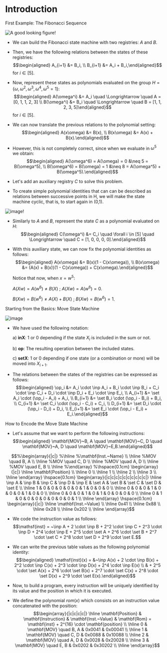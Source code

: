 Introduction
============

First Example: The Fibonacci Sequence

![A good looking figure!](figures/fibonacci-sequence.jpg)

-   We can build the Fibonacci state machine with two registries: $A$
    and $B$.

-   Then, we have the following relations between the states of these
    registries: $$\begin{aligned}
    A_{i+1} &= B_i, \\
    B_{i+1} &= A_i + B_i,\end{aligned}$$ for $i \in [5]$.

-   Now, represent these states as polynomials evaluated on the group
    $H = \{\omega, \omega^2, \omega^3, \omega^4, \omega^5 = 1\}$:
    $$\begin{aligned}
    A(\omega^i) &= A_i \quad \Longrightarrow \quad A = [0, 1, 1, 2, 3] \\
    B(\omega^i) &= B_i \quad \Longrightarrow \quad B = [1, 1, 2, 3, 5]\end{aligned}$$
    for $i \in [5]$.

-   We can now translate the previous relations to the polynomial
    setting: $$\begin{aligned}
    A(x\omega) &=  B(x), \\
    B(x\omega) &=  A(x) + B(x).\end{aligned}$$

-   However, this is not completely correct, since when we evaluate in
    $\omega^5$ we obtain: $$\begin{aligned}
    A(\omega^6) = A(\omega) = 0 &\neq  5 = B(\omega^5), \\
    B(\omega^6) = B(\omega) = 1 &\neq  8 = A(\omega^5) + B(\omega^5).\end{aligned}$$

-   Let's add an auxiliary registry $C$ to solve this problem.

-   To create simple polynomial identities that can can be described as
    relations between successive points in H, we will make the state
    machine cyclic, that is, to start again in (0,1).

![image!](figures/fibonacci-sequence-aux.jpg)

-   Similarly to $A$ and $B$, represent the state $C$ as a polynomial
    evaluated on $H$: $$\begin{aligned}
    C(\omega^i) &= C_i \quad \forall i \in [5] \quad \Longrightarrow \quad C = [1, 0, 0, 0, 0].\end{aligned}$$

-   With this auxiliary state, we can now fix the polynomial identities
    as follows: $$\begin{aligned}
    A(x\omega) &=  B(x)(1 - C(x\omega)), \\
    B(x\omega) &=  (A(x) + B(x))(1 - C(x\omega)) + C(x\omega).\end{aligned}$$

    Notice that now, when $x = w^5$:

    $A(Xw) = A(w^6) \neq B(X)$ ; $A(Xw) = A(w^6) = 0$.

    $B(Xw) = B(w^6) \neq A(X)+B(X)$ ; $B(Xw) = B(w^6) = 1$.

Starting from the Basics: Move State Machine

![image](figures/main-state-machine-simplified.jpg)

-   We have used the following notation:

    a)  **inX**: $1$ or $0$ depending if the state $X_i$ is included in
        the sum or not.

    b)  **op**: The resulting operation between the included states.

    c)  **setX**: $1$ or $0$ depending if one state (or a combination or
        more) will be moved into $X_{i+1}$.

-   The relations between the states of the registries can be expressed
    as follows: $$\begin{aligned}
    \op_i &= A_i \cdot \inp A_i + B_i \cdot \inp B_i + C_i \cdot \inp C_i + D_i \cdot \inp D_i + E_i \cdot \inp E_i, \\
    A_{i+1} &= \set A_i \cdot (\op_i - A_i) + A_i, \\
    B_{i+1} &= \set B_i \cdot (\op_i - B_i) + B_i, \\
    C_{i+1} &= \set C_i \cdot (\op_i - C_i) + C_i, \\
    D_{i+1} &= \set D_i \cdot (\op_i - D_i) + D_i, \\
    E_{i+1} &= \set E_i \cdot (\op_i - E_i) + E_i.\end{aligned}$$

How to Encode the Move State Machine

-   Let's assume that we want to perform the following instructions:
    $$\begin{aligned}
    \mathbf{MOV}~B, A \quad \mathbf{MOV}~C, D \quad \mathbf{MOV}~A, D \quad \mathbf{MOV}~E,B.\end{aligned}$$

$$%\begin{array}{|c|}
%\hline
%\mathbf{Inst.~Name} \\ \hline
%MOV \quad B, A \\ \hline
%MOV \quad C, D \\ \hline
%MOV \quad A, D \\ \hline
%MOV \quad E, B \\ \hline
%\end{array}
%\hspace{0.1cm}
\begin{array}{|c|}
\hline
\mathbf{Position} \\ \hline
0 \\ \hline
1 \\ \hline
2 \\ \hline
3 \\ \hline
\end{array}
\hspace{0.1cm}
\begin{array}{|c|c|c|c|c|c|c|c|c|c|}
\hline
\inp A & \inp B & \inp C & \inp D & \inp E & \set A & \set B & \set C & \set D & \set E \\ \hline
1 & 0 & 0 & 0 & 0 & 0 & 1 & 0 & 0 & 0 \\ \hline
0 & 0 & 0 & 1 & 0 & 0 & 0 & 1 & 0 & 0 \\ \hline
0 & 0 & 0 & 1 & 0 & 1 & 0 & 0 & 0 & 0 \\ \hline
0 & 1 & 0 & 0 & 0 & 0 & 0 & 0 & 0 & 1 \\ \hline
\end{array}
\hspace{0.1cm}
\begin{array}{|c|}
\hline
\mathbf{Inst.~Value} \\ \hline
0x41 \\ \hline
0x88 \\ \hline
0x28 \\ \hline
0x202 \\ \hline
\end{array}$$

-   We code the instruction value as follows:
    $$\mathsf{inst} = ~\inp A + 2 \cdot \inp B + 2^2 \cdot \inp C + 2^3 \cdot \inp D + 2^4 \cdot \inp E + 2^5 \cdot \set A + 2^6 \cdot \set B + 2^7 \cdot \set C + 2^8 \cdot \set D + 2^9 \cdot \set E.$$

-   We can write the previous table values as the following polynomial
    identity: $$\begin{aligned}
    \mathsf{inst}(x) = &~\inp A(x) + 2 \cdot \inp B(x) + 2^2 \cdot \inp C(x) + 2^3 \cdot \inp D(x) + 2^4 \cdot \inp E(x) \\
    & + 2^5 \cdot \set A(x) + 2^6 \cdot \set B(x) + 2^7 \cdot \set C(x) + 2^8 \cdot \set D(x) + 2^9 \cdot \set E(x).\end{aligned}$$

-   Now, to build a program, every instruction will be uniquely
    identified by its value and the position in which it is executed.

-   We define the polynomial $rom(x)$ which consists on an instruction
    value concatenated with the position: $$\begin{array}{|c|c|c|c|}
    \hline
    \mathbf{Position} & \mathbf{Instruction} & \mathbf{Inst.~Value} & \mathbf{Rom} = \mathbf{inst} + 2^{16} \cdot \mathbf{position} \\ \hline
    0 & \mathbf{MOV} \quad B, A & 0x0041 & 0x00041 \\ \hline
    1 & \mathbf{MOV} \quad C, D & 0x0088 & 0x10088 \\ \hline
    2 & \mathbf{MOV} \quad A, D & 0x0028 & 0x20028 \\ \hline
    3 & \mathbf{MOV} \quad E, B & 0x0202 & 0x30202 \\ \hline
    \end{array}$$
